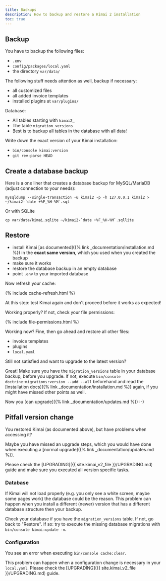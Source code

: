 ```yaml
---
title: Backups
description: How to backup and restore a Kimai 2 installation
toc: true
---
```


## Backup

You have to backup the following files:
- `.env`
- `config/packages/local.yaml`
- the directory `var/data/`

The following stuff needs attention as well, backup if necessary:
- all customized files
- all added invoice templates
- installed plugins at `var/plugins/`

Database:
- All tables starting with `kimai2_`
- The table `migration_versions`
- Best is to backup all tables in the database with all data!

Write down the exact version of your Kimai installation:
- `bin/console kimai:version`
- `git rev-parse HEAD`

## Create a database backup

Here is a one liner that creates a database backup for MySQL/MariaDB (adjust connection to your needs):

```
mysqldump --single-transaction -u kimai2 -p -h 127.0.0.1 kimai2 > ~/kimai2-`date +%F_%H-%M`.sql
```

Or with SQLite

```
cp var/data/kimai.sqlite ~/kimai2-`date +%F_%H-%M`.sqllite
```

## Restore 

- install Kimai [as documented]({% link _documentation/installation.md %}) in the **exact same version**, which you used when you created the backup
- make sure it works
- restore the database backup in an empty database
- point `.env` to your imported database

Now refresh your cache:

{% include cache-refresh.html %}  

At this step: test Kimai again and don't proceed before it works as expected!

Working properly? If not, check your file permissions:

{% include file-permissions.html %} 

Working now? Fine, then go ahead and restore all other files:

- invoice templates
- plugins
- `local.yaml`

Still not satisfied and want to upgrade to the latest version?

Great! Make sure you have the `migration_versions` table in your database backup, 
before you upgrade. If not, execute `bin/console doctrine:migrations:version --add --all` 
beforehand and read the [installation docs]({% link _documentation/installation.md %}) again, 
if you might have missed other points as well.

Now you [can upgrade]({% link _documentation/updates.md %}) :-)

## Pitfall version change

You restored Kimai (as documented above), but have problems when accessing it?

Maybe you have missed an upgrade steps, which you would have done when executing a [normal upgrade]({% link _documentation/updates.md %}).

Please check the [UPGRADING]({{ site.kimai_v2_file }}/UPGRADING.md) guide and make sure you executed all version specific tasks.

### Database

If Kimai will not load properly (e.g. you only see a white screen, maybe some pages work) the database could be the reason.
This problem can happen when you install a different (newer) version that has a different database structure then your backup.

Check your database if you have the `migration_versions` table. If not, go back to "Restore". 
If so: try to execute the missing database migrations with `bin/console kimai:update -n`.

### Configuration

You see an error when executing `bin/console cache:clear`.

This problem can happen when a configuration change is necessary in your `local.yaml`. 
Please check the [UPGRADING]({{ site.kimai_v2_file }}/UPGRADING.md) guide. 
